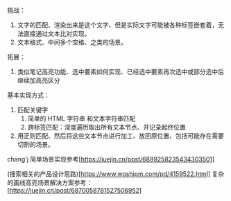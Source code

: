 挑战：
1. 文字的匹配、渲染出来是这个文字、但是实际文字可能被各种标签嵌套着，无法直接通过文本比对实现。
2. 文本格式、中间多个空格、之类的场景。

拓展：
1. 类似笔记高亮功能、选中要素如何实现、已经选中要素再次选中或部分选中后继续加高亮区分


基本实现方式：
1. 匹配关键字
	1. 简单的 HTML 字符串 和文本字符串匹配
	2. 跨标签匹配：深度遍历取出所有文本节点、并记录起终位置
2. 用正则匹配、然后将这些文本节点进行加工、放回原位置、包括可能存在需要切割的场景。

chang'j
简单场景实现参考[https://juejin.cn/post/6899258235434303501]


(搜索相关的产品设计思路)[https://www.woshipm.com/pd/4159522.html]
复杂的画线高亮场景解决方案参考：[https://juejin.cn/post/6870058781527506952]


